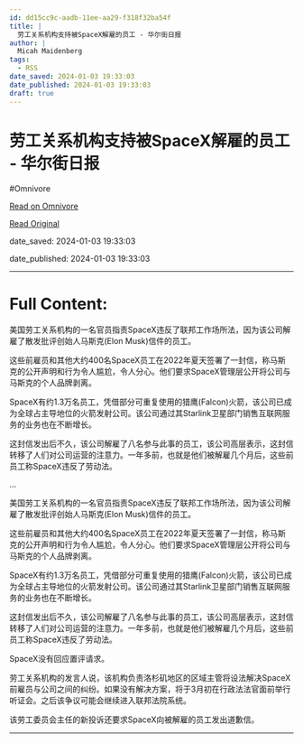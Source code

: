 ```yaml
---
id: dd15cc9c-aadb-11ee-aa29-f318f32ba54f
title: |
  劳工关系机构支持被SpaceX解雇的员工 - 华尔街日报
author: |
  Micah Maidenberg
tags:
  - RSS
date_saved: 2024-01-03 19:33:03
date_published: 2024-01-03 19:33:03
draft: true
---
```


# 劳工关系机构支持被SpaceX解雇的员工 - 华尔街日报
#Omnivore

[Read on Omnivore](https://omnivore.app/me/space-x-18cd39aa9f2)

[Read Original](https://cn.wsj.com/amp/articles/%E5%8A%B3%E5%B7%A5%E5%85%B3%E7%B3%BB%E6%9C%BA%E6%9E%84%E6%94%AF%E6%8C%81%E8%A2%ABspacex%E8%A7%A3%E9%9B%87%E7%9A%84%E5%91%98%E5%B7%A5-54edc1a6)

date_saved: 2024-01-03 19:33:03

date_published: 2024-01-03 19:33:03

--- 

# Full Content: 

美国劳工关系机构的一名官员指责SpaceX违反了联邦工作场所法，因为该公司解雇了散发批评创始人马斯克(Elon Musk)信件的员工。

这些前雇员和其他大约400名SpaceX员工在2022年夏天签署了一封信，称马斯克的公开声明和行为令人尴尬，令人分心。他们要求SpaceX管理层公开将公司与马斯克的个人品牌剥离。

SpaceX有约1.3万名员工，凭借部分可重复使用的猎鹰(Falcon)火箭，该公司已成为全球占主导地位的火箭发射公司。该公司通过其Starlink卫星部门销售互联网服务的业务也在不断增长。

这封信发出后不久，该公司解雇了八名参与此事的员工，该公司高层表示，这封信转移了人们对公司运营的注意力。一年多前，也就是他们被解雇几个月后，这些前员工称SpaceX违反了劳动法。

...

美国劳工关系机构的一名官员指责SpaceX违反了联邦工作场所法，因为该公司解雇了散发批评创始人马斯克(Elon Musk)信件的员工。

这些前雇员和其他大约400名SpaceX员工在2022年夏天签署了一封信，称马斯克的公开声明和行为令人尴尬，令人分心。他们要求SpaceX管理层公开将公司与马斯克的个人品牌剥离。

SpaceX有约1.3万名员工，凭借部分可重复使用的猎鹰(Falcon)火箭，该公司已成为全球占主导地位的火箭发射公司。该公司通过其Starlink卫星部门销售互联网服务的业务也在不断增长。

这封信发出后不久，该公司解雇了八名参与此事的员工，该公司高层表示，这封信转移了人们对公司运营的注意力。一年多前，也就是他们被解雇几个月后，这些前员工称SpaceX违反了劳动法。

SpaceX没有回应置评请求。

劳工关系机构的发言人说，该机构负责洛杉矶地区的区域主管将设法解决SpaceX前雇员与公司之间的纠纷。如果没有解决方案，将于3月初在行政法法官面前举行听证会。之后该争议可能会继续进入联邦法院系统。

该劳工委员会主任的新投诉还要求SpaceX向被解雇的员工发出道歉信。

---

